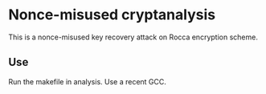 # Nonce-misused cryptanalysis

This is a nonce-misused key recovery attack on Rocca encryption scheme.

## Use

Run the makefile in analysis. Use a recent GCC.